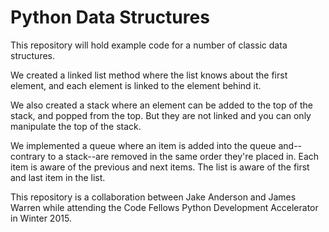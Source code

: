 # Python Data Structures

This repository will hold example code for a number of classic data structures.

We created a linked list method where the list knows about the first element, and each element is linked to the element behind it.

We also created a stack where an element can be added to the top of the stack, and popped from the top. But they are not linked and you can only manipulate the top of the stack.

We implemented a queue where an item is added into the queue and--contrary to a stack--are removed in the same order they're placed in. Each item is aware of the previous and next items. The list is aware of the first and last item in the list.


This repository is a collaboration between Jake Anderson and James Warren while attending the Code Fellows Python Development Accelerator in Winter 2015.